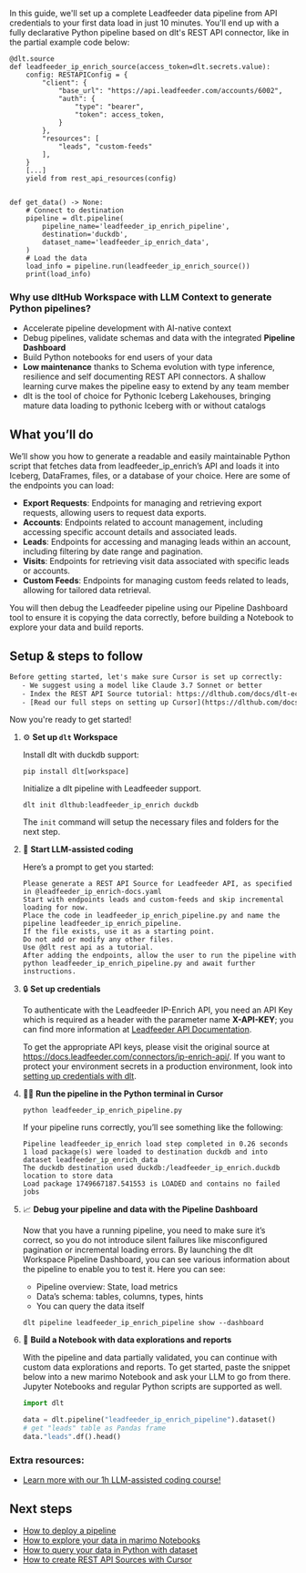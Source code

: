 In this guide, we'll set up a complete Leadfeeder data pipeline from API credentials to your first data load in just 10 minutes. You'll end up with a fully declarative Python pipeline based on dlt's REST API connector, like in the partial example code below:

```python-outcome
@dlt.source
def leadfeeder_ip_enrich_source(access_token=dlt.secrets.value):
    config: RESTAPIConfig = {
        "client": {
            "base_url": "https://api.leadfeeder.com/accounts/6002",
            "auth": {
                "type": "bearer",
                "token": access_token,
            }
        },
        "resources": [
            "leads", "custom-feeds"
        ],
    }
    [...]
    yield from rest_api_resources(config)


def get_data() -> None:
    # Connect to destination
    pipeline = dlt.pipeline(
        pipeline_name='leadfeeder_ip_enrich_pipeline',
        destination='duckdb',
        dataset_name='leadfeeder_ip_enrich_data', 
    )
    # Load the data
    load_info = pipeline.run(leadfeeder_ip_enrich_source())
    print(load_info) 
```

### Why use dltHub Workspace with LLM Context to generate Python pipelines?

- Accelerate pipeline development with AI-native context
- Debug pipelines, validate schemas and data with the integrated **Pipeline Dashboard**
- Build Python notebooks for end users of your data
- **Low maintenance** thanks to Schema evolution with type inference, resilience and self documenting REST API connectors. A shallow learning curve makes the pipeline easy to extend by any team member
- dlt is the tool of choice for Pythonic Iceberg Lakehouses, bringing mature data loading to pythonic Iceberg with or without catalogs

## What you’ll do

We’ll show you how to generate a readable and easily maintainable Python script that fetches data from leadfeeder_ip_enrich’s API and loads it into Iceberg, DataFrames, files, or a database of your choice. Here are some of the endpoints you can load:

- **Export Requests**: Endpoints for managing and retrieving export requests, allowing users to request data exports.
- **Accounts**: Endpoints related to account management, including accessing specific account details and associated leads.
- **Leads**: Endpoints for accessing and managing leads within an account, including filtering by date range and pagination.
- **Visits**: Endpoints for retrieving visit data associated with specific leads or accounts.
- **Custom Feeds**: Endpoints for managing custom feeds related to leads, allowing for tailored data retrieval.

You will then debug the Leadfeeder pipeline using our Pipeline Dashboard tool to ensure it is copying the data correctly, before building a Notebook to explore your data and build reports.

## Setup & steps to follow

```default
Before getting started, let's make sure Cursor is set up correctly:
   - We suggest using a model like Claude 3.7 Sonnet or better
   - Index the REST API Source tutorial: https://dlthub.com/docs/dlt-ecosystem/verified-sources/rest_api/ and add it to context as **@dlt rest api**
   - [Read our full steps on setting up Cursor](https://dlthub.com/docs/dlt-ecosystem/llm-tooling/cursor-restapi#23-configuring-cursor-with-documentation)
```

Now you're ready to get started!

1. ⚙️ **Set up `dlt` Workspace**
    
    Install dlt with duckdb support:
    ```shell
    pip install dlt[workspace]
    ```

    Initialize a dlt pipeline with Leadfeeder support.
    ```shell
    dlt init dlthub:leadfeeder_ip_enrich duckdb
    ```

    The `init` command will setup the necessary files and folders for the next step.
    
2. 🤠 **Start LLM-assisted coding**
    
    Here’s a prompt to get you started:
    
    ```prompt
    Please generate a REST API Source for Leadfeeder API, as specified in @leadfeeder_ip_enrich-docs.yaml 
    Start with endpoints leads and custom-feeds and skip incremental loading for now. 
    Place the code in leadfeeder_ip_enrich_pipeline.py and name the pipeline leadfeeder_ip_enrich_pipeline. 
    If the file exists, use it as a starting point. 
    Do not add or modify any other files. 
    Use @dlt rest api as a tutorial. 
    After adding the endpoints, allow the user to run the pipeline with python leadfeeder_ip_enrich_pipeline.py and await further instructions.
    ```

    
3. 🔒 **Set up credentials** 
    
    To authenticate with the Leadfeeder IP-Enrich API, you need an API Key which is required as a header with the parameter name **X-API-KEY**; you can find more information at [Leadfeeder API Documentation](https://docs.leadfeeder.com/api/).
    
    To get the appropriate API keys, please visit the original source at https://docs.leadfeeder.com/connectors/ip-enrich-api/.
    If you want to protect your environment secrets in a production environment, look into [setting up credentials with dlt](https://dlthub.com/docs/walkthroughs/add_credentials).
    
4. 🏃‍♀️ **Run the pipeline in the Python terminal in Cursor**
    
    ```shell
    python leadfeeder_ip_enrich_pipeline.py
    ```
    
    If your pipeline runs correctly, you’ll see something like the following:
    
    ```shell
    Pipeline leadfeeder_ip_enrich load step completed in 0.26 seconds
    1 load package(s) were loaded to destination duckdb and into dataset leadfeeder_ip_enrich_data
    The duckdb destination used duckdb:/leadfeeder_ip_enrich.duckdb location to store data
    Load package 1749667187.541553 is LOADED and contains no failed jobs
    ```
    
5. 📈 **Debug your pipeline and data with the Pipeline Dashboard**

    Now that you have a running pipeline, you need to make sure it’s correct, so you do not introduce silent failures like misconfigured pagination or incremental loading errors. By launching the dlt Workspace Pipeline Dashboard, you can see various information about the pipeline to enable you to test it. Here you can see:
    - Pipeline overview: State, load metrics
    - Data’s schema: tables, columns, types, hints
    - You can query the data itself
    
    ```shell
    dlt pipeline leadfeeder_ip_enrich_pipeline show --dashboard
    ```
    
6. 🐍 **Build a Notebook with data explorations and reports**

    With the pipeline and data partially validated, you can continue with custom data explorations and reports. To get started, paste the snippet below into a new marimo Notebook and ask your LLM to go from there. Jupyter Notebooks and regular Python scripts are supported as well.

    
    ```python
    import dlt

   data = dlt.pipeline("leadfeeder_ip_enrich_pipeline").dataset()
   # get "leads" table as Pandas frame
   data."leads".df().head()
    ```

### Extra resources:

- [Learn more with our 1h LLM-assisted coding course!](https://www.youtube.com/watch?v=GGid70rnJuM)

## Next steps

- [How to deploy a pipeline](https://dlthub.com/docs/walkthroughs/deploy-a-pipeline)
- [How to explore your data in marimo Notebooks](https://dlthub.com/docs/general-usage/dataset-access/marimo)
- [How to query your data in Python with dataset](https://dlthub.com/docs/general-usage/dataset-access/dataset)
- [How to create REST API Sources with Cursor](https://dlthub.com/docs/dlt-ecosystem/llm-tooling/cursor-restapi)
